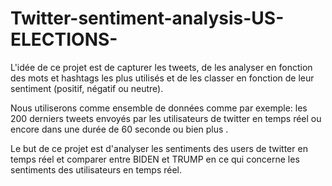 # Twitter-sentiment-analysis-US-ELECTIONS-

L'idée de ce projet est de capturer les tweets, de les analyser en fonction des mots et hashtags les plus utilisés et de les classer en fonction de leur sentiment (positif, négatif ou neutre). 

Nous utiliserons comme ensemble de données comme par exemple: les 200 derniers tweets envoyés par les  utilisateurs de twitter en temps réel ou encore dans une durée de 60 seconde ou bien plus .

Le but de ce projet est d'analyser les sentiments des users de twitter en temps réel et comparer entre BIDEN et TRUMP en ce qui concerne les sentiments des utilisateurs en temps réel.
